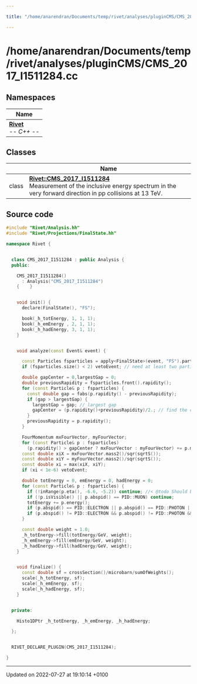 ```yaml
---

title: "/home/anarendran/Documents/temp/rivet/analyses/pluginCMS/CMS_2017_I1511284.cc"

---
```


# /home/anarendran/Documents/temp/rivet/analyses/pluginCMS/CMS_2017_I1511284.cc



## Namespaces

| Name           |
| -------------- |
| **[Rivet](http://example.org/namespaces/namespacerivet/)** <br>-*- C++ -*-  |

## Classes

|                | Name           |
| -------------- | -------------- |
| class | **[Rivet::CMS_2017_I1511284](http://example.org/classes/classrivet_1_1cms__2017__i1511284/)** <br>Measurement of the inclusive energy spectrum in the very forward direction in pp collisions at 13 TeV.  |




## Source code

```cpp
#include "Rivet/Analysis.hh"
#include "Rivet/Projections/FinalState.hh"

namespace Rivet {


  class CMS_2017_I1511284 : public Analysis {
  public:

    CMS_2017_I1511284()
      : Analysis("CMS_2017_I1511284")
    {    }


    void init() {
      declare(FinalState(), "FS");

      book(_h_totEnergy, 1, 1, 1);
      book(_h_emEnergy , 2, 1, 1);
      book(_h_hadEnergy, 3, 1, 1);
    }


    void analyze(const Event& event) {

      const Particles fsparticles = apply<FinalState>(event, "FS").particles(cmpMomByRap);
      if (fsparticles.size() < 2) vetoEvent; // need at least two particles to calculate gaps

      double gapCenter = 0,largestGap = 0;
      double previousRapidity = fsparticles.front().rapidity();
      for (const Particle& p : fsparticles) {
        const double gap = fabs(p.rapidity() - previousRapidity);
        if (gap > largestGap) {
          largestGap = gap; // largest gap
          gapCenter = (p.rapidity()+previousRapidity)/2.; // find the center of the gap to separate the X and Y systems.
        }
        previousRapidity = p.rapidity();
      }

      FourMomentum mxFourVector, myFourVector;
      for (const Particle& p : fsparticles)
        (p.rapidity() > gapCenter ? mxFourVector : myFourVector) += p.momentum();
      const double xiX = mxFourVector.mass2()/sqr(sqrtS());
      const double xiY = myFourVector.mass2()/sqr(sqrtS());
      const double xi = max(xiX, xiY);
      if (xi < 1e-6) vetoEvent;

      double totEnergy = 0, emEnergy = 0, hadEnergy = 0;
      for (const Particle& p : fsparticles) {
        if (!inRange(p.eta(), -6.6, -5.2)) continue; //< @todo Should be abseta()?
        if (!p.isVisible() || p.abspid() == PID::MUON) continue;
        totEnergy += p.energy();
        if (p.abspid() == PID::ELECTRON || p.abspid() == PID::PHOTON || p.abspid() == 111) emEnergy += p.energy();
        if (p.abspid() != PID::ELECTRON && p.abspid() != PID::PHOTON && p.abspid() != 111) hadEnergy += p.energy();
      }

      const double weight = 1.0;
      _h_totEnergy->fill(totEnergy/GeV, weight);
      _h_emEnergy->fill(emEnergy/GeV, weight);
      _h_hadEnergy->fill(hadEnergy/GeV, weight);
    }


    void finalize() {
      const double sf = crossSection()/microbarn/sumOfWeights();
      scale(_h_totEnergy, sf);
      scale(_h_emEnergy, sf);
      scale(_h_hadEnergy, sf);
    }


  private:

    Histo1DPtr _h_totEnergy, _h_emEnergy, _h_hadEnergy;

  };


  RIVET_DECLARE_PLUGIN(CMS_2017_I1511284);

}
```


-------------------------------

Updated on 2022-07-27 at 19:10:14 +0100
